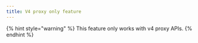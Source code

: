 ```yaml
---
title: V4 proxy only feature
---
```


{% hint style="warning" %}
This feature only works with v4 proxy APIs.
{% endhint %}
